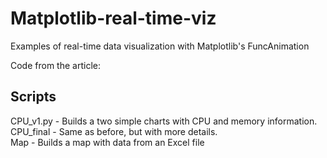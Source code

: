 # Matplotlib-real-time-viz
Examples of real-time data visualization with Matplotlib's FuncAnimation

Code from the article:  

## Scripts
CPU_v1.py - Builds a two simple charts with CPU and memory information.  
CPU_final - Same as before, but with more details.  
Map - Builds a map with data from an Excel file  
